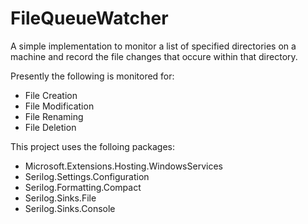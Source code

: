 # FileQueueWatcher
A simple implementation to monitor a list of specified directories on a machine and record the file changes that occure within that directory.

Presently the following is monitored for:
* File Creation
* File Modification
* File Renaming
* File Deletion


This project uses the folloing packages:
* Microsoft.Extensions.Hosting.WindowsServices
* Serilog.Settings.Configuration
* Serilog.Formatting.Compact
* Serilog.Sinks.File
* Serilog.Sinks.Console